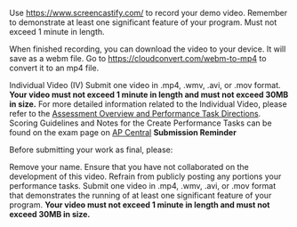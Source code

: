 Use https://www.screencastify.com/ to record your demo video. Remember to demonstrate at least one significant feature of your program. Must not exceed 1 minute in length.

When finished recording, you can download the video to your device. It will save as a webm file. Go to https://cloudconvert.com/webm-to-mp4 to convert it to an mp4 file.

 

 

Individual Video (IV)
Submit one video in .mp4, .wmv, .avi, or .mov format.
**Your video must not exceed 1 minute in length and must not exceed 30MB in size.**
For more detailed information related to the Individual Video, please refer to the [Assessment Overview and Performance Task Directions](https://apcentral.collegeboard.org/pdf/ap-csp-student-task-directions.pdf?course=ap-computer-science-principles). Scoring Guidelines and Notes for the Create Performance Tasks can be found on the exam page on [AP Central](https://apcentral.collegeboard.org/pdf/ap-csp-create-performance-task-scoring-guidelines-2019.pdf?course=ap-computer-science-principles)
**Submission Reminder**

Before submitting your work as final, please:

Remove your name.
Ensure that you have not collaborated on the development of this video.
Refrain from publicly posting any portions your performance tasks.
Submit one video in .mp4, .wmv, .avi, or .mov format that demonstrates the running of at least one significant feature of your program. **Your video must not exceed 1 minute in length and must not exceed 30MB in size.**
